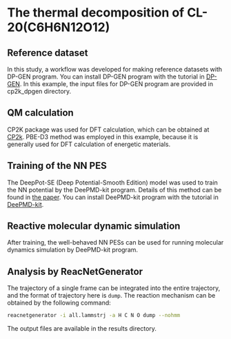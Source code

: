 # The thermal decomposition of CL-20(C6H6N12O12)

## Reference dataset

In this study, a workflow was developed for making reference datasets with DP-GEN program. <!-- The details of each module in the workflow are given in paper(...) -->
You can install DP-GEN program with the tutorial in [DP-GEN](https://github.com/deepmodeling/dpgen). In this example, the input files for DP-GEN program are provided in cp2k_dpgen directory.

## QM calculation

CP2K package was used for DFT calculation, which can be obtained at [CP2k](https://github.com/cp2k/cp2k). PBE-D3 method was employed in this example, because it is generally used for DFT calculation of energetic materials.

## Training of the NN PES

The DeepPot-SE (Deep Potential-Smooth Edition) model was used to train the NN potential by the DeePMD-kit program. Details of this method can be found in [the paper](https://www.sciencedirect.com/science/article/pii/S0010465518300882).
You can install DeePMD-kit program with the tutorial in [DeePMD-kit](https://github.com/deepmodeling/deepmd-kit).

## Reactive molecular dynamic simulation

After training, the well-behaved NN PESs can be used for running molecular dynamics simulation by DeePMD-kit program. 

## Analysis by ReacNetGenerator

The trajectory of a single frame can be integrated into the entire trajectory, and the format of trajectory here is `dump`. The reaction mechanism can be obtained by the following command:

```sh
reacnetgenerator -i all.lammstrj -a H C N O dump --nohmm
```

The output files are available in the results directory.
